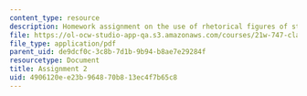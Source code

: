 ```yaml
---
content_type: resource
description: Homework assignment on the use of rhetorical figures of style in a speech.
file: https://ol-ocw-studio-app-qa.s3.amazonaws.com/courses/21w-747-classical-rhetoric-and-modern-political-discourse-fall-2009/4906120ee23b964870b813ec4f7b65c8_MIT21W_747_01F09_assn02.pdf
file_type: application/pdf
parent_uid: de9dcf0c-3c8b-7d1b-9b94-b8ae7e29284f
resourcetype: Document
title: Assignment 2
uid: 4906120e-e23b-9648-70b8-13ec4f7b65c8
---
```

